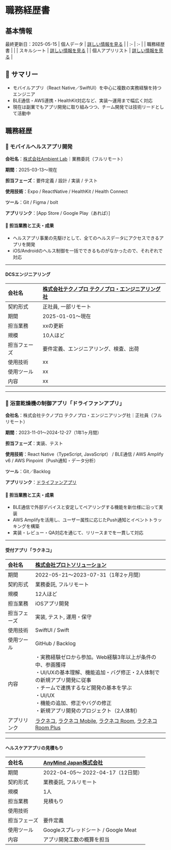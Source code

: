 # 職務経歴書
## 基本情報
最終更新日：2025-05-15
| 個人データ | [詳しい情報を見る](/personal-data.md) |
| :- | :- |
| 職務経歴書 |  |
| スキルシート | [詳しい情報を見る](/skill-sheet.md) |
| 個人アプリリスト | [詳しい情報を見る](/app-list.md) |

## 👋 サマリー
- モバイルアプリ（React Native／SwiftUI）を中心に複数の実務経験を持つエンジニア
- BLE通信・AWS連携・HealthKit対応など、実装〜運用まで幅広く対応
- 現在は副業でもアプリ開発に取り組みつつ、チーム開発では技術リードとして活動中

<!--
### 📱 プロジェクト名（プロダクト説明を簡潔に）
**会社名**：株式会社◯◯｜契約形態（正社員／業務委託など）  
**期間**：yyyy-mm〜yyyy-mm（Xヶ月 or 年）  
**担当フェーズ**：要件定義／設計／実装／テスト／運用保守（該当するものだけ）  
**使用技術**：フレームワーク／API／DBなど  
**ツール**：Git／Backlog／Figma など  
**アプリリンク**：[App Store / Google Play（あれば）]

#### 🔧 担当業務と工夫・成果
- なにを担当したか（技術的要素含む）
- どんな工夫や課題があり、それをどう解決したか
- チーム内でどう関わったか
- どんな成果・影響があったか（数値化できれば理想）
-->

## 職務経歴
### 📱 モバイルヘルスアプリ開発
**会社名**：[株式会社Ambient Lab](https://corp.ambient-lab.co.jp/)｜業務委託（フルリモート）


**期間**：2025-03-13〜現在


**担当フェーズ**：要件定義 / 設計 / 実装 / テスト


**使用技術**：Expo / ReactNative / HealthKit / Health Connect


**ツール**：Git / Figma / bolt


**アプリリンク**：[App Store / Google Play（あれば）]

#### 🔧 担当業務と工夫・成果
- ヘルスアプリ事業の先駆けとして、全てのヘルスデータにアクセスできるアプリを開発
- iOS/Androidのヘルス制御を一括でできるものがなかったので、それぞれで対応

---

#### DCSエンジニアリング
| 会社名 | [株式会社テクノプロ テクノプロ・エンジニアリング社](https://www.technopro.com/eng/) |
| :- | :- |
| 契約形式 | 正社員, 一部リモート |
| 期間  | 2025-01-01〜現在 |
| 担当業務 | xxの更新 |
| 規模 | 10人ほど |
| 担当フェーズ | 要件定義、エンジニアリング、検査、出荷 |
| 使用技術 | xx |
| 使用ツール | xx |
| 内容 | xx |

---

### 📱 浴室乾燥機の制御アプリ「ドライファンアプリ」
**会社名**：株式会社テクノプロ テクノプロ・エンジニアリング社｜正社員（フルリモート）


**期間**：2023-11-01〜2024-12-27（1年1ヶ月間）


**担当フェーズ**：実装、テスト


**使用技術**：React Native（TypeScript, JavaScript） / BLE通信 / AWS Amplify v6 / AWS Pinpoint（Push通知・データ分析）


**ツール**：Git／Backlog


**アプリリンク**：[ドライファンアプリ](https://apps.apple.com/jp/app/%E3%83%89%E3%83%A9%E3%82%A4%E3%83%95%E3%82%A1%E3%83%B3%E3%82%A2%E3%83%97%E3%83%AA/id6443554124)

#### 🔧 担当業務と工夫・成果
- BLE通信で外部デバイスと安定してペアリングする機能を新仕様に沿って実装
- AWS Amplifyを活用し、ユーザー属性に応じたPush通知とイベントトラッキングを構築
- 実装・レビュー・QA対応を通じて、リリースまでを一貫して対応

---

#### 受付アプリ「ラクネコ」
| 会社名 | [株式会社プロトソリューション](https://www.protosolution.co.jp/) |
| :- | :- |
| 期間  | 2022-05-21〜2023-07-31（1年2ヶ月間） |
| 契約形式 | 業務委託, フルリモート |
| 規模 | 12人ほど |
| 担当業務 | iOSアプリ開発 |
| 担当フェーズ | 実装, テスト, 運用・保守 |
| 使用技術 | SwiftUI / Swift |
| 使用ツール | GitHub / Backlog |
| 内容 | ・実務経験ゼロから参加。Web経験3年以上が条件の中、参画獲得<br>・UI/UXの基本理解、機能追加・バグ修正・2人体制での新規アプリ開発に従事<br>・チームで連携するなど開発の基本を学ぶ<br>・UI/UX<br>・機能の追加、修正やバグの修正<br>・新規アプリ開発のプロジェクト（2人体制） |
| アプリリンク | [ラクネコ](https://apps.apple.com/jp/app/%E3%83%A9%E3%82%AF%E3%83%8D%E3%82%B3/id1476010855), [ラクネコ Mobile](https://apps.apple.com/jp/app/%E3%83%A9%E3%82%AF%E3%83%8D%E3%82%B3-mobile/id1492989447), [ラクネコ Room](https://apps.apple.com/jp/app/%E3%83%A9%E3%82%AF%E3%83%8D%E3%82%B3-room/id1536365902), [ラクネコ Room Plus](https://apps.apple.com/jp/app/%E3%83%A9%E3%82%AF%E3%83%8D%E3%82%B3-room-plus/id6451476069) |

---

#### ヘルスケアアプリの見積もり
| 会社名 | [AnyMind Japan株式会社](https://anymindgroup.com/ja/) |
| :- | :- |
| 期間  | 2022-04-05〜 2022-04-17（12日間） |
| 契約形式 | 業務委託, フルリモート |
| 規模 | 1人 |
| 担当業務 | 見積もり |
| 使用技術 |  |
| 担当フェーズ | 要件定義 |
| 使用ツール | Googleスプレッドシート / Google Meat |
| 内容 | アプリ開発工数の概算を担当 |
